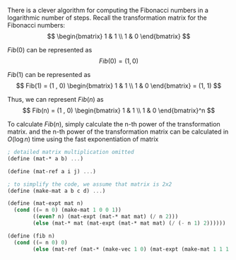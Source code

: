 There is a clever algorithm for computing the Fibonacci numbers in a logarithmic number of steps. Recall the transformation matrix for the Fibonacci numbers:
$$ \begin{bmatrix} 1 & 1 \\ 1 & 0 \end{bmatrix} $$

$Fib(0)$ can be represented as
$$ Fib(0) = (1 , 0) $$

$Fib(1)$ can be represented as
$$ Fib(1) = (1 , 0) \begin{bmatrix} 1 & 1 \\ 1 & 0 \end{bmatrix} = (1, 1) $$

Thus, we can represent $Fib(n)$ as
$$ Fib(n) = (1 , 0) \begin{bmatrix} 1 & 1 \\ 1 & 0 \end{bmatrix}^n $$

To calculate $Fib(n)$, simply calculate the n-th power of the transformation matrix.
and the n-th power of the transformation matrix can be calculated in $O(\log n)$ time using the fast exponentiation of matrix

```scheme
; detailed matrix multiplication omitted
(define (mat-* a b) ...)

(define (mat-ref a i j) ...)

; to simplify the code, we assume that matrix is 2x2
(define (make-mat a b c d) ...)

(define (mat-expt mat n)
  (cond ((= n 0) (make-mat 1 0 0 1))
        ((even? n) (mat-expt (mat-* mat mat) (/ n 2)))
        (else (mat-* mat (mat-expt (mat-* mat mat) (/ (- n 1) 2))))))

(define (fib n)
  (cond ((= n 0) 0)
        (else (mat-ref (mat-* (make-vec 1 0) (mat-expt (make-mat 1 1 1 0) n)) 0 1))))
```
